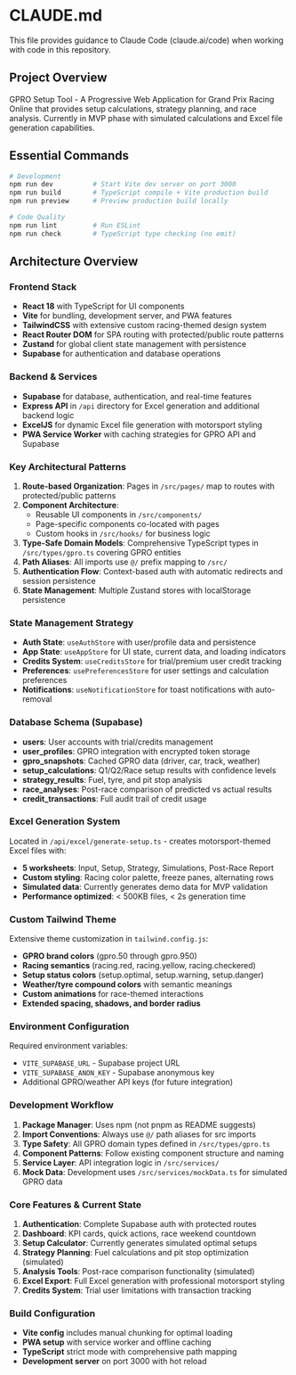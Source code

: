 # CLAUDE.md

This file provides guidance to Claude Code (claude.ai/code) when working with code in this repository.

## Project Overview

GPRO Setup Tool - A Progressive Web Application for Grand Prix Racing Online that provides setup calculations, strategy planning, and race analysis. Currently in MVP phase with simulated calculations and Excel file generation capabilities.

## Essential Commands

```bash
# Development
npm run dev          # Start Vite dev server on port 3000
npm run build        # TypeScript compile + Vite production build
npm run preview      # Preview production build locally

# Code Quality
npm run lint         # Run ESLint
npm run check        # TypeScript type checking (no emit)
```

## Architecture Overview

### Frontend Stack
- **React 18** with TypeScript for UI components
- **Vite** for bundling, development server, and PWA features
- **TailwindCSS** with extensive custom racing-themed design system
- **React Router DOM** for SPA routing with protected/public route patterns
- **Zustand** for global client state management with persistence
- **Supabase** for authentication and database operations

### Backend & Services
- **Supabase** for database, authentication, and real-time features
- **Express API** in `/api` directory for Excel generation and additional backend logic
- **ExcelJS** for dynamic Excel file generation with motorsport styling
- **PWA Service Worker** with caching strategies for GPRO API and Supabase

### Key Architectural Patterns

1. **Route-based Organization**: Pages in `/src/pages/` map to routes with protected/public patterns
2. **Component Architecture**: 
   - Reusable UI components in `/src/components/`
   - Page-specific components co-located with pages
   - Custom hooks in `/src/hooks/` for business logic
3. **Type-Safe Domain Models**: Comprehensive TypeScript types in `/src/types/gpro.ts` covering GPRO entities
4. **Path Aliases**: All imports use `@/` prefix mapping to `/src/`
5. **Authentication Flow**: Context-based auth with automatic redirects and session persistence
6. **State Management**: Multiple Zustand stores with localStorage persistence

### State Management Strategy
- **Auth State**: `useAuthStore` with user/profile data and persistence
- **App State**: `useAppStore` for UI state, current data, and loading indicators  
- **Credits System**: `useCreditsStore` for trial/premium user credit tracking
- **Preferences**: `usePreferencesStore` for user settings and calculation preferences
- **Notifications**: `useNotificationStore` for toast notifications with auto-removal

### Database Schema (Supabase)
- **users**: User accounts with trial/credits management
- **user_profiles**: GPRO integration with encrypted token storage
- **gpro_snapshots**: Cached GPRO data (driver, car, track, weather)
- **setup_calculations**: Q1/Q2/Race setup results with confidence levels
- **strategy_results**: Fuel, tyre, and pit stop analysis
- **race_analyses**: Post-race comparison of predicted vs actual results
- **credit_transactions**: Full audit trail of credit usage

### Excel Generation System
Located in `/api/excel/generate-setup.ts` - creates motorsport-themed Excel files with:
- **5 worksheets**: Input, Setup, Strategy, Simulations, Post-Race Report
- **Custom styling**: Racing color palette, freeze panes, alternating rows
- **Simulated data**: Currently generates demo data for MVP validation
- **Performance optimized**: < 500KB files, < 2s generation time

### Custom Tailwind Theme
Extensive theme customization in `tailwind.config.js`:
- **GPRO brand colors** (gpro.50 through gpro.950)
- **Racing semantics** (racing.red, racing.yellow, racing.checkered)
- **Setup status colors** (setup.optimal, setup.warning, setup.danger)
- **Weather/tyre compound colors** with semantic meanings
- **Custom animations** for race-themed interactions
- **Extended spacing, shadows, and border radius**

### Environment Configuration
Required environment variables:
- `VITE_SUPABASE_URL` - Supabase project URL
- `VITE_SUPABASE_ANON_KEY` - Supabase anonymous key
- Additional GPRO/weather API keys (for future integration)

### Development Workflow
1. **Package Manager**: Uses npm (not pnpm as README suggests)
2. **Import Conventions**: Always use `@/` path aliases for src imports
3. **Type Safety**: All GPRO domain types defined in `/src/types/gpro.ts`
4. **Component Patterns**: Follow existing component structure and naming
5. **Service Layer**: API integration logic in `/src/services/`
6. **Mock Data**: Development uses `/src/services/mockData.ts` for simulated GPRO data

### Core Features & Current State
1. **Authentication**: Complete Supabase auth with protected routes
2. **Dashboard**: KPI cards, quick actions, race weekend countdown
3. **Setup Calculator**: Currently generates simulated optimal setups
4. **Strategy Planning**: Fuel calculations and pit stop optimization (simulated)  
5. **Analysis Tools**: Post-race comparison functionality (simulated)
6. **Excel Export**: Full Excel generation with professional motorsport styling
7. **Credits System**: Trial user limitations with transaction tracking

### Build Configuration
- **Vite config** includes manual chunking for optimal loading
- **PWA setup** with service worker and offline caching
- **TypeScript** strict mode with comprehensive path mapping
- **Development server** on port 3000 with hot reload